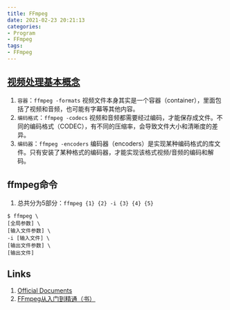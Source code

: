 ```yaml
---
title: FFmpeg
date: 2021-02-23 20:21:13
categories:
- Program
- FFmpeg
tags:
- FFmpeg
---
```


## [视频处理基本概念](https://www.ruanyifeng.com/blog/2020/01/ffmpeg.html)
1. `容器`：`ffmpeg -formats` 视频文件本身其实是一个容器（container），里面包括了视频和音频，也可能有字幕等其他内容。
1. `编码格式`：`ffmpeg -codecs` 视频和音频都需要经过编码，才能保存成文件。不同的编码格式（CODEC），有不同的压缩率，会导致文件大小和清晰度的差异。
2. `编码器`：`ffmpeg -encoders` 编码器（encoders）是实现某种编码格式的库文件。只有安装了某种格式的编码器，才能实现该格式视频/音频的编码和解码。

## ffmpeg命令
1. 总共分为5部分：`ffmpeg {1} {2} -i {3} {4} {5}`

```
$ ffmpeg \
[全局参数] \
[输入文件参数] \
-i [输入文件] \
[输出文件参数] \
[输出文件]
```


## Links
1. [Official Documents](https://ffmpeg.org/documentation.html)
1. [FFmpeg从入门到精通（书）](http://jxz1.j9p.com/pc/dgsdfhghgh.pdf)
